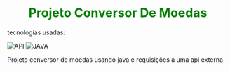 <h1 align="center" style="color: green;"> Projeto Conversor De Moedas </h1>
tecnologias usadas:

![API](https://img.shields.io/badge/API-blue?style=for-the-badge)
![JAVA](https://img.shields.io/badge/JAVA-red?style=for-the-badge)

Projeto conversor de moedas usando java e requisições a uma api externa

